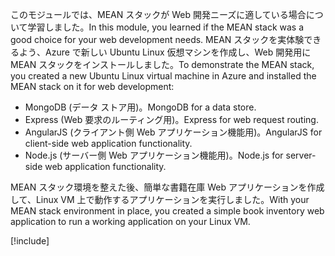 <span data-ttu-id="cf896-101">このモジュールでは、MEAN スタックが Web 開発ニーズに適している場合について学習しました。</span><span class="sxs-lookup"><span data-stu-id="cf896-101">In this module, you learned if the MEAN stack was a good choice for your web development needs.</span></span> <span data-ttu-id="cf896-102">MEAN スタックを実体験できるよう、Azure で新しい Ubuntu Linux 仮想マシンを作成し、Web 開発用に MEAN スタックをインストールしました。</span><span class="sxs-lookup"><span data-stu-id="cf896-102">To demonstrate the MEAN stack, you created a new Ubuntu Linux virtual machine in Azure and installed the MEAN stack on it for web development:</span></span>

- <span data-ttu-id="cf896-103">MongoDB (データ ストア用)。</span><span class="sxs-lookup"><span data-stu-id="cf896-103">MongoDB for a data store.</span></span>
- <span data-ttu-id="cf896-104">Express (Web 要求のルーティング用)。</span><span class="sxs-lookup"><span data-stu-id="cf896-104">Express for web request routing.</span></span>
- <span data-ttu-id="cf896-105">AngularJS (クライアント側 Web アプリケーション機能用)。</span><span class="sxs-lookup"><span data-stu-id="cf896-105">AngularJS for client-side web application functionality.</span></span>
- <span data-ttu-id="cf896-106">Node.js (サーバー側 Web アプリケーション機能用)。</span><span class="sxs-lookup"><span data-stu-id="cf896-106">Node.js for server-side web application functionality.</span></span>

<span data-ttu-id="cf896-107">MEAN スタック環境を整えた後、簡単な書籍在庫 Web アプリケーションを作成して、Linux VM 上で動作するアプリケーションを実行しました。</span><span class="sxs-lookup"><span data-stu-id="cf896-107">With your MEAN stack environment in place, you created a simple book inventory web application to run a working application on your Linux VM.</span></span>

[!include[](../../../includes/azure-sandbox-cleanup.md)]